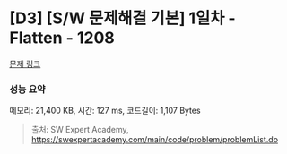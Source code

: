# [D3] [S/W 문제해결 기본] 1일차 - Flatten - 1208 

[문제 링크](https://swexpertacademy.com/main/code/problem/problemDetail.do?contestProbId=AV139KOaABgCFAYh) 

### 성능 요약

메모리: 21,400 KB, 시간: 127 ms, 코드길이: 1,107 Bytes



> 출처: SW Expert Academy, https://swexpertacademy.com/main/code/problem/problemList.do